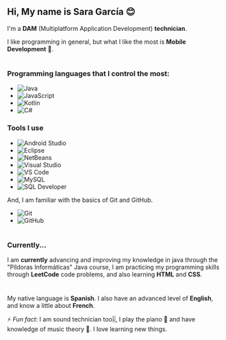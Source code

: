 ## Hi, My name is Sara García 😊
I'm a **DAM** (Multiplatform Application Development) **technician**.

I like programming in general, but what I like the most is **Mobile Development** 📱.
# 
### Programming languages that I control the most:

* ![Java](https://img.shields.io/badge/Java-Medium-grey?style=for-the-badge&logo=java&logoColor=white&labelColor=9e001f)
* ![JavaScript](https://img.shields.io/badge/JavaScript-Medium-grey?style=for-the-badge&logo=javascript&logoColor=black&labelColor=F7DF1E)
* ![Kotlin](https://img.shields.io/badge/Kotlin-Medium-grey?style=for-the-badge&logo=kotlin&logoColor=white&labelColor=66d854)
* ![C#](https://img.shields.io/badge/C%23-Medium-grey?style=for-the-badge&logo=csharp&logoColor=white&labelColor=7407ff)


### Tools I use

* ![Android Studio](https://img.shields.io/badge/Android%20Studio-3DDC84?style=for-the-badge&logo=android-studio&logoColor=white)
* ![Eclipse](https://img.shields.io/badge/Eclipse-2C2255?style=for-the-badge&logo=eclipse&logoColor=white)
* ![NetBeans](https://img.shields.io/badge/NetBeans-1B6AC6?style=for-the-badge&logo=apachenetbeanside&logoColor=white)
* ![Visual Studio](https://img.shields.io/badge/Visual%20Studio-5C2D91?style=for-the-badge&logo=visual-studio&logoColor=white)
* ![VS Code](https://img.shields.io/badge/VS%20Code-007ACC?style=for-the-badge&logo=visual-studio-code&logoColor=white)
* ![MySQL](https://img.shields.io/badge/MySQL-4479A1?style=for-the-badge&logo=mysql&logoColor=white)
* ![SQL Developer](https://img.shields.io/badge/SQL%20Developer-F80000?style=for-the-badge&logo=oracle&logoColor=white)

And, I am familiar with the basics of Git  and GitHub.

* ![Git](https://img.shields.io/badge/Git-F05032?style=for-the-badge&logo=git&logoColor=white)
* ![GitHub](https://img.shields.io/badge/GitHub-181717?style=for-the-badge&logo=github&logoColor=white)

#
### Currently...
I am **currently** advancing and improving my knowledge in java through the "Píldoras Informáticas" Java course, I am practicing my programming skills through **LeetCode** code problems, and also learning **HTML** and **CSS**.
# 
My native language is **Spanish**. I also have an advanced level of **English**, and know a little about **French**.

⚡ _Fun fact_: I am sound technician too🎚️, I play the piano 🎹 and have knowledge of music theory 🎵. I love learning new things.

<!--
**Sara-404/Sara-404** is a ✨ _special_ ✨ repository because its `README.md` (this file) appears on your GitHub profile.

Here are some ideas to get you started:

- 🔭 I’m currently working on ...
- 🌱 I’m currently learning ...
- 👯 I’m looking to collaborate on ...
- 🤔 I’m looking for help with ...
- 💬 Ask me about ...
- 📫 How to reach me: ...
- 😄 Pronouns: ...
- ⚡ Fun fact: ...
-->

